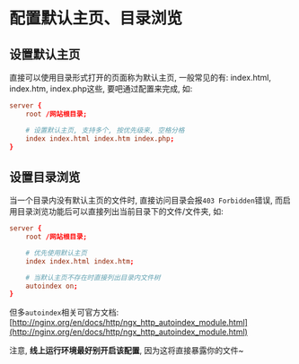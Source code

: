 # 配置默认主页、目录浏览

## 设置默认主页

直接可以使用目录形式打开的页面称为默认主页, 一般常见的有: index.html, index.htm, index.php这些, 要吧通过配置来完成, 如:

```conf
server {
    root /网站根目录;

    # 设置默认主页, 支持多个, 按优先级来, 空格分格
    index index.html index.htm index.php;
}
```

## 设置目录浏览

当一个目录内没有默认主页的文件时, 直接访问目录会报`403 Forbidden`错误, 而启用目录浏览功能后可以直接列出当前目录下的文件/文件夹, 如:

```conf
server {
    root /网站根目录;

    # 优先使用默认主页
    index index.html index.htm;

    # 当默认主页不存在时直接列出目录内文件树
    autoindex on;
}
```

但多`autoindex`相关可官方文档: [http://nginx.org/en/docs/http/ngx_http_autoindex_module.html](http://nginx.org/en/docs/http/ngx_http_autoindex_module.html)

注意, **线上运行环境最好别开启该配置**, 因为这将直接暴露你的文件~
